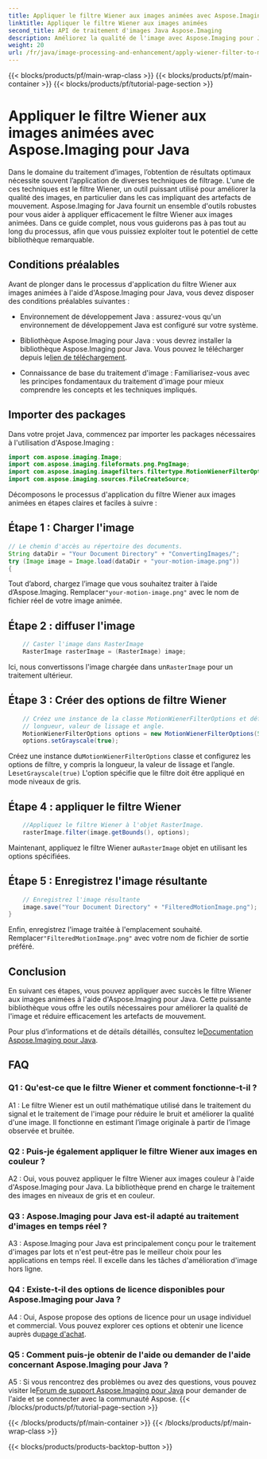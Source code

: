 ```yaml
---
title: Appliquer le filtre Wiener aux images animées avec Aspose.Imaging pour Java
linktitle: Appliquer le filtre Wiener aux images animées
second_title: API de traitement d'images Java Aspose.Imaging
description: Améliorez la qualité de l'image avec Aspose.Imaging pour Java. Apprenez à appliquer le filtre Wiener aux images animées étape par étape. Optimisez votre traitement d’image.
weight: 20
url: /fr/java/image-processing-and-enhancement/apply-wiener-filter-to-motion-images/
---
```


{{< blocks/products/pf/main-wrap-class >}}
{{< blocks/products/pf/main-container >}}
{{< blocks/products/pf/tutorial-page-section >}}

# Appliquer le filtre Wiener aux images animées avec Aspose.Imaging pour Java


Dans le domaine du traitement d’images, l’obtention de résultats optimaux nécessite souvent l’application de diverses techniques de filtrage. L'une de ces techniques est le filtre Wiener, un outil puissant utilisé pour améliorer la qualité des images, en particulier dans les cas impliquant des artefacts de mouvement. Aspose.Imaging for Java fournit un ensemble d'outils robustes pour vous aider à appliquer efficacement le filtre Wiener aux images animées. Dans ce guide complet, nous vous guiderons pas à pas tout au long du processus, afin que vous puissiez exploiter tout le potentiel de cette bibliothèque remarquable.

## Conditions préalables

Avant de plonger dans le processus d'application du filtre Wiener aux images animées à l'aide d'Aspose.Imaging pour Java, vous devez disposer des conditions préalables suivantes :

- Environnement de développement Java : assurez-vous qu'un environnement de développement Java est configuré sur votre système.

-  Bibliothèque Aspose.Imaging pour Java : vous devrez installer la bibliothèque Aspose.Imaging pour Java. Vous pouvez le télécharger depuis le[lien de téléchargement](https://releases.aspose.com/imaging/java/).

- Connaissance de base du traitement d'image : Familiarisez-vous avec les principes fondamentaux du traitement d'image pour mieux comprendre les concepts et les techniques impliqués.

## Importer des packages

Dans votre projet Java, commencez par importer les packages nécessaires à l'utilisation d'Aspose.Imaging :

```java
import com.aspose.imaging.Image;
import com.aspose.imaging.fileformats.png.PngImage;
import com.aspose.imaging.imagefilters.filtertype.MotionWienerFilterOptions;
import com.aspose.imaging.sources.FileCreateSource;
```

Décomposons le processus d'application du filtre Wiener aux images animées en étapes claires et faciles à suivre :

## Étape 1 : Charger l'image

```java
// Le chemin d'accès au répertoire des documents.
String dataDir = "Your Document Directory" + "ConvertingImages/";
try (Image image = Image.load(dataDir + "your-motion-image.png"))
{
```

 Tout d’abord, chargez l’image que vous souhaitez traiter à l’aide d’Aspose.Imaging. Remplacer`"your-motion-image.png"` avec le nom de fichier réel de votre image animée.

## Étape 2 : diffuser l'image

```java
    // Caster l'image dans RasterImage
    RasterImage rasterImage = (RasterImage) image;
```

 Ici, nous convertissons l'image chargée dans un`RasterImage` pour un traitement ultérieur.

## Étape 3 : Créer des options de filtre Wiener

```java
    // Créez une instance de la classe MotionWienerFilterOptions et définissez le
    // longueur, valeur de lissage et angle.
    MotionWienerFilterOptions options = new MotionWienerFilterOptions(50, 9, 90);
    options.setGrayscale(true);
```

 Créez une instance du`MotionWienerFilterOptions` classe et configurez les options de filtre, y compris la longueur, la valeur de lissage et l’angle. Le`setGrayscale(true)` L'option spécifie que le filtre doit être appliqué en mode niveaux de gris.

## Étape 4 : appliquer le filtre Wiener

```java
    //Appliquez le filtre Wiener à l'objet RasterImage.
    rasterImage.filter(image.getBounds(), options);
```

 Maintenant, appliquez le filtre Wiener au`RasterImage` objet en utilisant les options spécifiées.

## Étape 5 : Enregistrez l'image résultante

```java
    // Enregistrez l'image résultante
    image.save("Your Document Directory" + "FilteredMotionImage.png");
}
```

 Enfin, enregistrez l'image traitée à l'emplacement souhaité. Remplacer`"FilteredMotionImage.png"` avec votre nom de fichier de sortie préféré.

## Conclusion

En suivant ces étapes, vous pouvez appliquer avec succès le filtre Wiener aux images animées à l'aide d'Aspose.Imaging pour Java. Cette puissante bibliothèque vous offre les outils nécessaires pour améliorer la qualité de l'image et réduire efficacement les artefacts de mouvement.

 Pour plus d’informations et de détails détaillés, consultez le[Documentation Aspose.Imaging pour Java](https://reference.aspose.com/imaging/java/).

## FAQ

### Q1 : Qu'est-ce que le filtre Wiener et comment fonctionne-t-il ?

A1 : Le filtre Wiener est un outil mathématique utilisé dans le traitement du signal et le traitement de l'image pour réduire le bruit et améliorer la qualité d'une image. Il fonctionne en estimant l’image originale à partir de l’image observée et bruitée.

### Q2 : Puis-je également appliquer le filtre Wiener aux images en couleur ?

A2 : Oui, vous pouvez appliquer le filtre Wiener aux images couleur à l'aide d'Aspose.Imaging pour Java. La bibliothèque prend en charge le traitement des images en niveaux de gris et en couleur.

### Q3 : Aspose.Imaging pour Java est-il adapté au traitement d'images en temps réel ?

A3 : Aspose.Imaging pour Java est principalement conçu pour le traitement d'images par lots et n'est peut-être pas le meilleur choix pour les applications en temps réel. Il excelle dans les tâches d'amélioration d'image hors ligne.

### Q4 : Existe-t-il des options de licence disponibles pour Aspose.Imaging pour Java ?

 A4 : Oui, Aspose propose des options de licence pour un usage individuel et commercial. Vous pouvez explorer ces options et obtenir une licence auprès du[page d'achat](https://purchase.aspose.com/buy).

### Q5 : Comment puis-je obtenir de l'aide ou demander de l'aide concernant Aspose.Imaging pour Java ?

 A5 : Si vous rencontrez des problèmes ou avez des questions, vous pouvez visiter le[Forum de support Aspose.Imaging pour Java](https://forum.aspose.com/) pour demander de l'aide et se connecter avec la communauté Aspose.
{{< /blocks/products/pf/tutorial-page-section >}}

{{< /blocks/products/pf/main-container >}}
{{< /blocks/products/pf/main-wrap-class >}}

{{< blocks/products/products-backtop-button >}}

